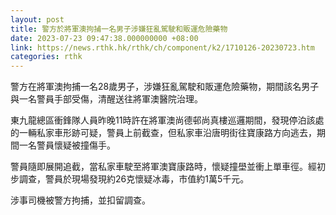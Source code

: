 ```yaml
---
layout: post
title: 警方於將軍澳拘捕一名男子涉嫌狂亂駕駛和販運危險藥物
date: 2023-07-23 09:47:38.000000000 +08:00
link: https://news.rthk.hk/rthk/ch/component/k2/1710126-20230723.htm
categories: rthk
---
```


警方在將軍澳拘捕一名28歲男子，涉嫌狂亂駕駛和販運危險藥物，期間該名男子與一名警員手部受傷，清醒送往將軍澳醫院治理。

東九龍總區衝鋒隊人員昨晚11時許在將軍澳尚德邨尚真樓巡邏期間，發現停泊該處的一輛私家車形跡可疑，警員上前截查，但私家車沿唐明街往寶康路方向逃去，期間一名警員懷疑被撞傷手。

警員隨即展開追截，當私家車駛至將軍澳寶康路時，懷疑撞壆並衝上單車徑。經初步調查，警員於現場發現約26克懷疑冰毒，市值約1萬5千元。

涉事司機被警方拘捕，並扣留調查。

